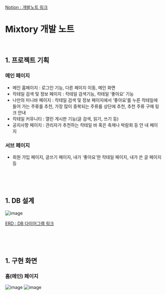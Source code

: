[Notion : 개발노트 링크](https://www.notion.so/Mixtory-381dbffb662749c2b121aa48f0cb0367)

# Mixtory 개발 노트

<br/>

## 1. 프로젝트 기획
### 메인 페이지

- 메인 홈페이지 : 로그인 기능, 다른 페이지 이동, 메인 화면
- 칵테일 검색 및 정보 페이지 : 칵테일 검색기능, 칵테일 ‘좋아요’ 기능
- 나만의 미니바 페이지 : 칵테일 검색 및 정보 페이지에서 ‘좋아요’를 누른 칵테일에 들어
가는 주류를 추천, 가장 많이 중복되는 주류를 상단에 추천, 추천 주류 구매 링크 안내
- 칵테일 커뮤니티 : 열린 게시판 기능(글 검색, 읽기, 쓰기 등)
- 공지사항 페이지 : 관리자가 추천하는 칵테일 바 혹은 축제나 박람회 등 안
내 페이지

### 서브 페이지

- 회원 가입 페이지, 글쓰기 페이지, 내가 ‘좋아요’한 칵테일 페이지, 내가 쓴 글 페이지 등

<br/><br/><br/>

## 1. DB 설계
![image](https://user-images.githubusercontent.com/77103814/205563161-cb957bd8-e723-4eb5-a500-9953934f2edd.png)

[ERD : DB 다이어그램 링크](https://www.erdcloud.com/d/mheqRxKdZbDA4kSLh)

<br/><br/><br/>

## 1. 구현 화면

### 홈(메인) 페이지

![image](https://user-images.githubusercontent.com/77103814/205563213-13cc70c2-aecf-49e0-85eb-3d578b868789.png)
![image](https://user-images.githubusercontent.com/77103814/205563257-9e2bed34-a402-4060-95e4-6effa38c5546.png)

